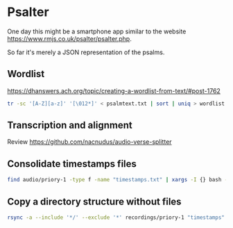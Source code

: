 # Psalter

One day this might be a smartphone app similar to the website
https://www.rmjs.co.uk/psalter/psalter.php.

So far it's merely a JSON representation of the psalms.

## Wordlist

https://dhanswers.ach.org/topic/creating-a-wordlist-from-text/#post-1762

```sh
tr -sc '[A-Z][a-z]' '[\012*]' < psalmtext.txt | sort | uniq > wordlist.txt
```

## Transcription and alignment

Review https://github.com/nacnudus/audio-verse-splitter

## Consolidate timestamps files

```sh
find audio/priory-1 -type f -name "timestamps.txt" | xargs -I {} bash -c 'cp "$1" temp/$(basename $(dirname "$1")).txt' -- {}
```

## Copy a directory structure without files

```sh
rsync -a --include '*/' --exclude '*' recordings/priory-1 "timestamps"
```
